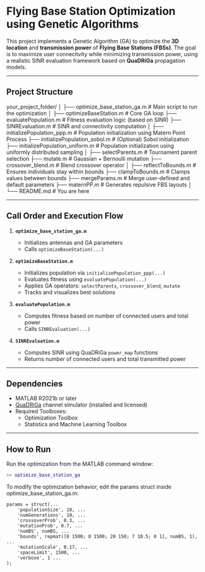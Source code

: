 # Flying Base Station Optimization using Genetic Algorithms

This project implements a Genetic Algorithm (GA) to optimize the **3D location** and **transmission power** of **Flying Base Stations (FBSs)**. The goal is to maximize user connectivity while minimizing transmission power, using a realistic SINR evaluation framework based on **QuaDRiGa** propagation models.

---

## Project Structure
your_project_folder/
│
├── optimize_base_station_ga.m          # Main script to run the optimization
│
├── optimizeBaseStation.m               # Core GA loop
├── evaluatePopulation.m                # Fitness evaluation logic (based on SINR)
├── SINREvaluation.m                    # SINR and connectivity computation
│
├── initializePopulation_ppp.m          # Population initialization using Matern Point Process
├── initializePopulation_sobol.m        # (Optional) Sobol initialization
├── initializePopulation_uniform.m        # Population initialization using uniformly distributed sampling
│
├── selectParents.m                     # Tournament parent selection
├── mutate.m                            # Gaussian + Bernoulli mutation
├── crossover_blend.m                   # Blend crossover operator
│
├── reflectToBounds.m                   # Ensures individuals stay within bounds
├── clampToBounds.m                     # Clamps values between bounds
├── mergeParams.m                       # Merge user-defined and default parameters
├── maternPP.m                          # Generates repulsive FBS layouts
│
└── README.md                           # You are here

---

## Call Order and Execution Flow

1. **`optimize_base_station_ga.m`**
   - Initializes antennas and GA parameters
   - Calls `optimizeBaseStation(...)`

2. **`optimizeBaseStation.m`**
   - Initializes population via `initializePopulation_ppp(...)`
   - Evaluates fitness using `evaluatePopulation(...)`
   - Applies GA operators: `selectParents`, `crossover_blend`, `mutate`
   - Tracks and visualizes best solutions

3. **`evaluatePopulation.m`**
   - Computes fitness based on number of connected users and total power
   - Calls `SINREvaluation(...)`

4. **`SINREvaluation.m`**
   - Computes SINR using QuaDRiGa `power_map` functions
   - Returns number of connected users and total transmitted power

---

## Dependencies

- MATLAB R2021b or later
- [QuaDRiGa](https://quadriga-channel-model.de) channel simulator (installed and licensed)
- Required Toolboxes:
  - Optimization Toolbox
  - Statistics and Machine Learning Toolbox

---

## How to Run

Run the optimization from the MATLAB command window:

```matlab
>> optimize_base_station_ga
```
To modify the optimization behavior, edit the params struct inside optimize_base_station_ga.m:

```
params = struct(...
    'populationSize', 10, ...
    'numGenerations', 10, ...
    'crossoverProb', 0.3, ...
    'mutationProb', 0.7, ...
    'numBS', numBS, ...
    'bounds', repmat([0 1500; 0 1500; 20 150; 7 10.5; 0 1], numBS, 1), ...
    'mutationScale', 0.17, ...
    'spaceLimit', 1500, ... 
    'verbose', 1 ...
);
```

